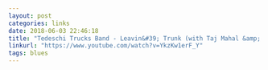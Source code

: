 ```yaml
---
layout: post
categories: links
date: 2018-06-03 22:46:18
title: "Tedeschi Trucks Band - Leavin&#39; Trunk (with Taj Mahal &amp; Jerry Douglas) - YouTube"
linkurl: "https://www.youtube.com/watch?v=YkzKw1erF_Y"
tags: blues
---
```


